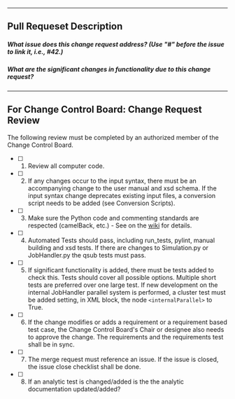 --------
Pull Requeset Description
--------
##### What issue does this change request address? (Use "#" before the issue to link it, i.e., #42.)


##### What are the significant changes in functionality due to this change request?


----------------
For Change Control Board: Change Request Review
----------------
The following review must be completed by an authorized member of the Change Control Board.
- [ ] 1. Review all computer code.
- [ ] 2. If any changes occur to the input syntax, there must be an accompanying change to the user manual and xsd schema. If the input syntax change deprecates existing input files, a conversion script needs to be added (see Conversion Scripts).
- [ ] 3. Make sure the Python code and commenting standards are respected (camelBack, etc.) - See on the [wiki](https://hpcgitlab.inl.gov/idaholab/raven/wikis/Developer_Information#python-code-standard) for details.
- [ ] 4. Automated Tests should pass, including run_tests, pylint, manual building and xsd tests. If there are changes to Simulation.py or JobHandler.py the qsub tests must pass.
- [ ] 5. If significant functionality is added, there must  be tests added to check this. Tests should cover all possible options.  Multiple short tests are preferred over one large test. If new development on the internal JobHandler parallel system is performed, a cluster test must be added setting, in <RunInfo> XML block, the node ```<internalParallel>``` to True.
- [ ] 6. If the change modifies or adds a requirement or a requirement based test case, the Change Control Board's Chair or designee also needs to approve the change.  The requirements and the requirements test shall be in sync.
- [ ] 7. The merge request must reference an issue.  If the issue is closed, the issue close checklist shall be done.
- [ ] 8. If an analytic test is changed/added is the the analytic documentation updated/added?
